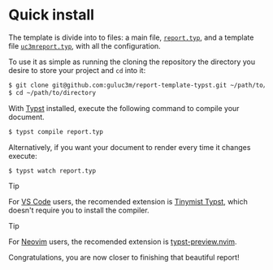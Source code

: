 # Quick install

The template is divide into to files: a main file, [`report.typ`](/report.typ), and a template file [`uc3mreport.typ`](/uc3mreport.typ), with all the configuration.

To use it as simple as running the cloning the repository the directory you desire to store your project and `cd` into it:

```bash
$ git clone git@github.com:guluc3m/report-template-typst.git ~/path/to/directory
$ cd ~/path/to/directory
```
With [Typst](https://typst.app/) installed, execute the following command to compile your document.

```bash
$ typst compile report.typ
```
Alternatively, if you want your document to render every time it changes execute:

```bash
$ typst watch report.typ
```

> [!TIP]
> For [VS Code](https://code.visualstudio.com/) users, the recomended extension is [Tinymist Typst](https://marketplace.visualstudio.com/items/?itemName=myriad-dreamin.tinymist), which doesn't require you to install the compiler.

> [!TIP]
> For [Neovim](https://neovim.io/) users, the recomended extension is [typst-preview.nvim](https://github.com/chomosuke/typst-preview.nvim).

Congratulations, you are now closer to finishing that beautiful report!
